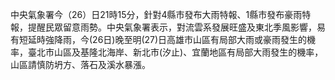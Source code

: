 中央氣象署今（26）日21時15分，針對4縣市發布大雨特報、1縣市發布豪雨特報，提醒民眾留意雨勢。中央氣象署表示，對流雲系發展旺盛及東北季風影響，易有短延時強降雨，今(26日)晚至明(27)日高雄市山區有局部大雨或豪雨發生的機率，臺北市山區及基隆北海岸、新北市(汐止)、宜蘭地區有局部大雨發生的機率，山區請慎防坍方、落石及溪水暴漲。